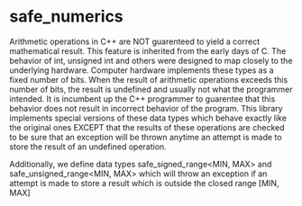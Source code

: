 safe_numerics
=============

Arithmetic operations in C++ are NOT guarenteed to yield a correct mathematical result. This feature is inherited from the early days of C. The behavior of int, unsigned int and others were designed to map closely to the underlying hardware. Computer hardware implements these types as a fixed number of bits. When the result of arithmetic operations exceeds this number of bits, the result is undefined and usually not what the programmer intended. It is incumbent up the C++ programmer to guarentee that this behavior does not result in incorrect behavior of the program. This library implements special versions of these data types which behave exactly like the original ones EXCEPT that the results of these operations are checked to be sure that an exception will be thrown anytime an attempt is made to store the result of an undefined operation.

Additionally, we define data types safe_signed_range<MIN, MAX> and safe_unsigned_range<MIN, MAX> which will throw an exception if an attempt is made to store a result which is outside the closed range [MIN, MAX]

